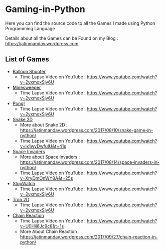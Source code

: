 # Gaming-in-Python

Here you can find the source code to all the Games I made using Python Programming Language

Details about all the Games can be Found on my Blog : https://jatinmandav.wordpress.com

## List of Games
- [Balloon Shooter](BalloonShooter/)
  - Time Lapse Video on YouTube : https://www.youtube.com/watch?v=2yxmoxSjv6U
- [Minesweeper](Minesweeper/)
  - Time Lapse Video on YouTube :  https://www.youtube.com/watch?v=2yxmoxSjv6U
- [Pong!](Pong/)
  - Time Lapse Video on YouTube :  https://www.youtube.com/watch?v=2yxmoxSjv6U
- [Snake 2D](Snake_2d/)
  - More about Snake 2D : https://jatinmandav.wordpress.com/2017/08/10/snake-game-in-python/
  - Time Lapse Video on YouTube : https://www.youtube.com/watch?v=ix1wyDwfuIU&t=41s
- [Space Invaders](Space_Invaders/)
  - More about Space Invaders : https://jatinmandav.wordpress.com/2017/08/14/space-invaders-in-python/
  - Time Lapse Video on YouTube : https://www.youtube.com/watch?v=XryDmOnWY8A&t=25s
- [StopWatch](Stopwatch/)
  - Time Lapse Video on YouTube :  https://www.youtube.com/watch?v=2yxmoxSjv6U
- [Tron 2D](Tron/)
  - Time Lapse Video on YouTube :  https://www.youtube.com/watch?v=2yxmoxSjv6U
- [Chain Reaction](Chain_Reaction/)
  - Time Lapse Video on YouTube : https://www.youtube.com/watch?v=U0Hii6Jc9c8&t=1s
  - More About Chain Reaction : https://jatinmandav.wordpress.com/2017/09/27/chain-reaction-in-python/
